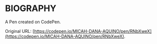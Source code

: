 # BIOGRAPHY

A Pen created on CodePen.

Original URL: [https://codepen.io/MICAH-DANA-AQUINO/pen/RNbXweX](https://codepen.io/MICAH-DANA-AQUINO/pen/RNbXweX).

